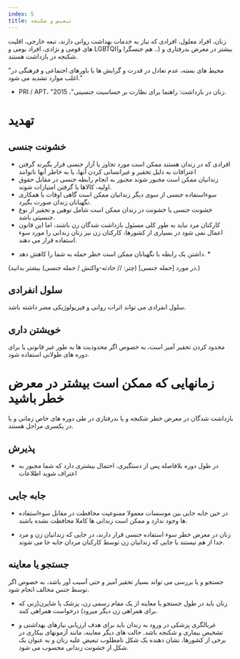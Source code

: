 ```yaml
---
index: 5
title: تبعیض و شکنجه
---
```

زنان، افراد معلول، افرادی که نیاز به خدمات بهداشت روانی دارند، تبعه خارجی، اقلیت های قومی و نژادی، افراد بومی و LGBTQI(هم جنسگرا و ..) بیشتر در معرض بدرفتاری و شکنجه در بازداشت هستند.

"محیط های بسته، عدم تعادل در قدرت و گرایش ها یا باورهای اجتماعی و فرهنگی در اغلب موارد تشدید می شود."

- PRI / APT، "زنان در بازداشت: راهنما برای نظارت بر حساسیت جنسیتی"، 2015.

# تهدید

## خشونت جنسی

- افرادی که در زندان هستند ممکن است مورد تجاوز یا آزار جنسی قرار بگیرند
گرفتن اعترافات به دلیل تحقیر و غیرانسانی کردن آنها، یا به خاطر
آنها ناتوانند
- زندانیان ممکن است مجبور شوند
مجبور به انجام رابطه جنسی در مقابل حقوق اولیه، کالاها یا گرفتن امتیازات شوند.
- سوءاستفاده جنسی از سوی دیگر زندانیان ممکن است
گاهی اوقات با همکاری نگهبانان زندان صورت بگیرد.
- خشونت جنسی یا خشونت در زندان ممکن است شامل توهین و تحقیر از نوع جنسیتی باشد.
- کارکنان مرد نباید به طور کلی مسئول بازداشت شدگان زن باشند، اما این قانون اعمال نمی شود
در بسیاری از کشورها، کارکنان زن نیز زنان زندانی را مورد سوء استفاده قرار می دهند.

* داشتن یک رابطه با نگهبانان ممکن است خطر حمله به شما را کاهش دهد. *

(در مورد [حمله جنسی] (چتر: // حادثه-واکنش / حمله جنسی) بیشتر بدانید.)

## سلول انفرادی

سلول انفرادی می تواند اثرات روانی و فیزیولوژیکی مضر داشته باشد.

## خویشتن داری 

محدود کردن تحقیر آمیز است، به خصوص اگر محدودیت ها به طور غیر قانونی یا برای دوره های طولانی استفاده شود.

# زمانهایی که ممکن است بیشتر در معرض خطر باشید

بازداشت شدگان در معرض خطر شکنجه و یا بدرفتاری در طی دوره های خاص زمانی و یا در یکسری مراحل هستند.

## پذیرش

- در طول دوره بلافاصله پس از دستگیری، احتمال بیشتری دارد که شما مجبور به اعتراف شوید
اطلاعات

## جابه جایی

- در حین جابه جایی بین موسسات معمولا ممنوعیت محافظت در مقابل سوءاستفاده ها وجود ندارد و ممکن است زندانی ها کاملا محافظت نشده باشند.

* زنان در معرض خطر سوء استفاده جنسی قرار دارند، در جایی که زندانیان زن و مرد جدا از هم  نیستند یا جایی که زندانیان زن توسط کارکنان مردان جابه جا می شوند.

## جستجو یا معاینه

جستجو و یا بررسی می تواند بسیار تحقیر آمیز و حتی آسیب آور باشد، به خصوص اگر
توسط جنس مخالف انجام شود.

- زنان باید در طول جستجو یا معاینه از یک مقام رسمی زن، پزشک یا شاپرن(زنی که برای همراهی زن دیگر میرود) درخواست همراهی کنند.

* غربالگری پزشکی در ورود به زندان باید برای هدف ارزیابی نیازهای بهداشتی و تشخیص بیماری و شکنجه باشد. حالت های دیگر معاینه، مانند آزمونهای بیکاری در برخی از کشورها، نشان دهنده یک
شکل نامطلوب تبعیض علیه زنان و به عنوان یک شکل از خشونت زندانی محسوب می شود.